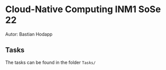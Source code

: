 # Cloud-Native Computing INM1 SoSe 22

Autor: Bastian Hodapp

## Tasks

The tasks can be found in the folder `Tasks/`
